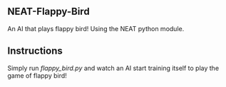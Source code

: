 ## NEAT-Flappy-Bird
An AI that plays flappy bird! Using the NEAT python module.

## Instructions
Simply run *flappy_bird.py* and watch an AI start training itself to play the game of flappy bird!
